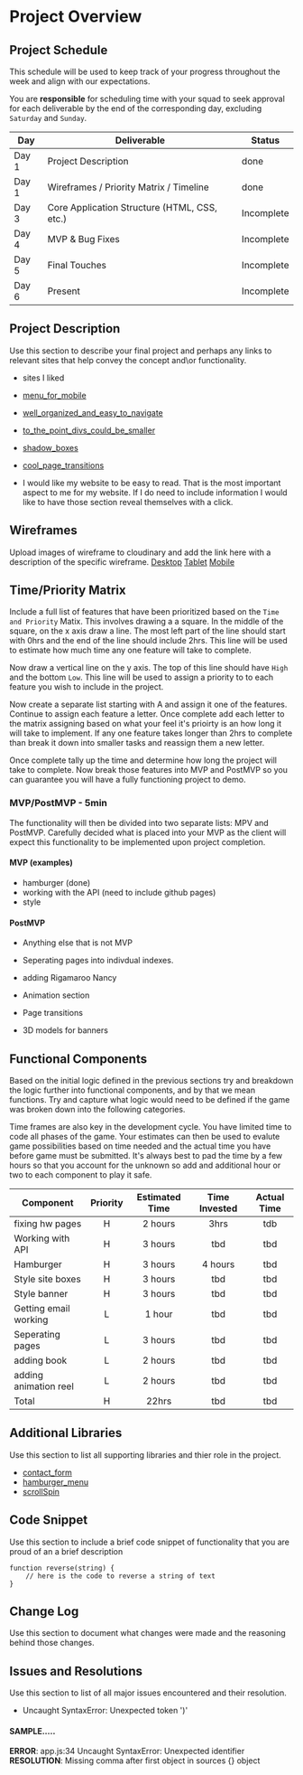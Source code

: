 # Project Overview

## Project Schedule

This schedule will be used to keep track of your progress throughout the week and align with our expectations.  

You are **responsible** for scheduling time with your squad to seek approval for each deliverable by the end of the corresponding day, excluding `Saturday` and `Sunday`.

|  Day | Deliverable | Status
|---|---| ---|
|Day 1| Project Description | done
|Day 1| Wireframes / Priority Matrix / Timeline | done
|Day 3| Core Application Structure (HTML, CSS, etc.) | Incomplete
|Day 4| MVP & Bug Fixes | Incomplete
|Day 5| Final Touches | Incomplete
|Day 6| Present | Incomplete


## Project Description

Use this section to describe your final project and perhaps any links to relevant sites that help convey the concept and\or functionality.

- sites I liked
- [menu_for_mobile](https://www.margaretbialis.com/character-design)
- [well_organized_and_easy_to_navigate](https://heropaulsee.com/character-designs)
- [to_the_point_divs_could_be_smaller](http://eloise-ress-barrow.surge.sh/index.html)
- [shadow_boxes](http://robertdiscipio.surge.sh/)
- [cool_page_transitions](http://andrewhollingworth.com/)


- I would like my website to be easy to read. That is the most important aspect to me for my website. If I do need to include information I would like to have those section reveal themselves with a click. 


## Wireframes

Upload images of wireframe to cloudinary and add the link here with a description of the specific wireframe.
[Desktop](https://res.cloudinary.com/dq6nhmmpi/image/upload/v1583720495/Page_1_otd2ve.png)
[Tablet](https://res.cloudinary.com/dq6nhmmpi/image/upload/v1583720495/Page_2_rmwsfh.png)
[Mobile](https://res.cloudinary.com/dq6nhmmpi/image/upload/v1583720495/Page_3_r191hf.png)


## Time/Priority Matrix 

Include a full list of features that have been prioritized based on the `Time and Priority` Matix.  This involves drawing a a square.  In the middle of the square, on the x axis draw a line.  The most left part of the line should start with 0hrs and the end of the line should include 2hrs.  This line will be used to estimate how much time any one feature will take to complete. 

Now draw a vertical line on the y axis.  The top of this line should have `High` and the bottom `Low`.  This line will be used to assign a priority to to each feature you wish to include in the project.  

Now create a separate list starting with A and assign it one of the features.  Continue to assign each feature a letter.  Once complete add each letter to the matrix assigning based on what your feel it's prioirty is an how long it will take to implement. If any one feature takes longer than 2hrs to complete than break it down into smaller tasks and reassign them a new letter. 

Once complete tally up the time and determine how long the project will take to complete. Now break those features into MVP and PostMVP so you can guarantee you will have a fully functioning project to demo. 

### MVP/PostMVP - 5min

The functionality will then be divided into two separate lists: MPV and PostMVP.  Carefully decided what is placed into your MVP as the client will expect this functionality to be implemented upon project completion.  

#### MVP (examples)

- hamburger (done)
- working with the API (need to include github pages)
- style

#### PostMVP 

- Anything else that is not MVP

- Seperating pages into indivdual indexes.
- adding Rigamaroo Nancy
- Animation section 
- Page transitions 
- 3D models for banners

## Functional Components

Based on the initial logic defined in the previous sections try and breakdown the logic further into functional components, and by that we mean functions.  Try and capture what logic would need to be defined if the game was broken down into the following categories.

Time frames are also key in the development cycle.  You have limited time to code all phases of the game.  Your estimates can then be used to evalute game possibilities based on time needed and the actual time you have before game must be submitted. It's always best to pad the time by a few hours so that you account for the unknown so add and additional hour or two to each component to play it safe.

| Component | Priority | Estimated Time | Time Invested | Actual Time |
| --- | :---: |  :---: | :---: | :---: |
| fixing hw pages| H | 2 hours| 3hrs| tdb|
| Working with API | H | 3 hours| tbd| tbd|
| Hamburger| H | 3 hours| 4 hours| tbd |
| Style site boxes | H | 3 hours| tbd| tbd |
| Style banner| H | 3 hours| tbd| tbd |
| Getting email working| L| 1 hour| tbd| tbd |
| Seperating pages| L | 3 hours| tbd| tbd |
| adding book| L | 2 hours| tbd| tbd |
| adding animation reel| L | 2 hours| tbd| tbd |
| Total | H | 22hrs| tbd| tbd |

## Additional Libraries
 Use this section to list all supporting libraries and thier role in the project. 
- [contact_form](https://www.youtube.com/watch?v=GMH3rNTN4IQ)
- [hamburger_menu](https://www.youtube.com/watch?v=xMTs8tAapnQ)
- [scrollSpin](https://codepen.io/HZaccaro/pen/zvrgLb)


## Code Snippet

Use this section to include a brief code snippet of functionality that you are proud of an a brief description  

```
function reverse(string) {
	// here is the code to reverse a string of text
}
```

## Change Log
 Use this section to document what changes were made and the reasoning behind those changes.  

## Issues and Resolutions
 Use this section to list of all major issues encountered and their resolution.
- Uncaught SyntaxError: Unexpected token ')'
#### SAMPLE.....
**ERROR**: app.js:34 Uncaught SyntaxError: Unexpected identifier                                
**RESOLUTION**: Missing comma after first object in sources {} object
